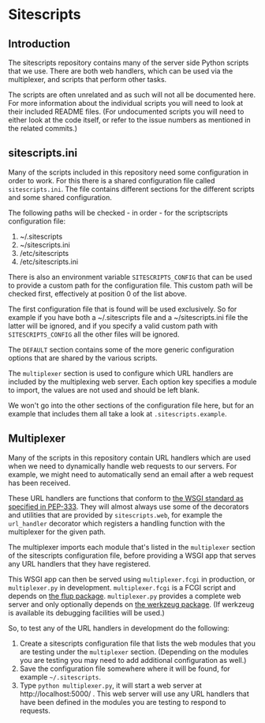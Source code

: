 # Sitescripts

## Introduction

The sitescripts repository contains many of the server side Python scripts that
we use. There are both web handlers, which can be used via the multiplexer, and
scripts that perform other tasks.

The scripts are often unrelated and as such will not all be documented here. For
more information about the individual scripts you will need to look at their
included README files. (For undocumented scripts you will need to either look at
the code itself, or refer to the issue numbers as mentioned in the related
commits.)


## sitescripts.ini

Many of the scripts included in this repository need some configuration in order
to work. For this there is a shared configuration file called `sitescripts.ini`.
The file contains different sections for the different scripts and some shared
configuration.

The following paths will be checked - in order - for the scriptscripts
configuration file:

1. ~/.sitescripts
2. ~/sitescripts.ini
3. /etc/sitescripts
4. /etc/sitescripts.ini

There is also an environment variable `SITESCRIPTS_CONFIG` that can be used to
provide a custom path for the configuration file. This custom path will be
checked first, effectively at position 0 of the list above.

The first configuration file that is found will be used exclusively. So for
example if you have both a ~/.sitescripts file and a ~/sitescripts.ini file the
latter will be ignored, and if you specify a valid custom path with
`SITESCRIPTS_CONFIG` all the other files will be ignored.

The `DEFAULT` section contains some of the more generic configuration options
that are shared by the various scripts.

The `multiplexer` section is used to configure which URL handlers are included
by the multiplexing web server. Each option key specifies a module to import,
the values are not used and should be left blank.

We won't go into the other sections of the configuration file here, but for an
example that includes them all take a look at `.sitescripts.example`.


## Multiplexer

Many of the scripts in this repository contain URL handlers which are used when
we need to dynamically handle web requests to our servers. For example, we might
need to automatically send an email after a web request has been received.

These URL handlers are functions that conform to [the WSGI standard as specified
in PEP-333](https://www.python.org/dev/peps/pep-0333/). They will almost always
use some of the decorators and utilities that are provided by `sitescripts.web`,
for example the `url_handler` decorator which registers a handling function with
the multiplexer for the given path.

The multiplexer imports each module that's listed in the `multiplexer` section
of the sitescripts configuration file, before providing a WSGI app that serves
any URL handlers that they have registered.

This WSGI app can then be served using `multiplexer.fcgi` in production, or
`multiplexer.py` in development. `multiplexer.fcgi` is a FCGI script and depends
on [the flup package](http://www.saddi.com/software/flup/).
`multiplexer.py` provides a complete web server and only optionally depends on
[the werkzeug package](http://werkzeug.pocoo.org/). (If werkzeug is available
its debugging facilities will be used.)

So, to test any of the URL handlers in development do the following:

1. Create a sitescripts configuration file that lists the web modules that you
are testing under the `multiplexer` section. (Depending on the modules you are
testing you may need to add additional configuration as well.)
2. Save the configuration file somewhere where it will be found, for example
`~/.sitescripts`.
3. Type `python multiplexer.py`, it will start a web server at
http://localhost:5000/ . This web server will use any URL handlers that have
been defined in the modules you are testing to respond to requests.
